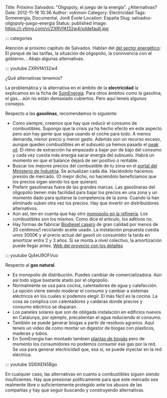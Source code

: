 Title: Próximo Salvados: "Oligopoly, el juego de la energía". ¿Alternativas?
Date: 2012-11-16 10:36
Author: vokimon
Category: Electricidad
Tags: Somenergia, Documental, Jordi Évole
Location: España
Slug: salvados-oligopoly-juego-energia
Status: published
Image: https://i.ytimg.com/vi/ZXRVfA132w4/sddefault.jpg

::: categories

Atención al pròximo capítulo de Salvados. Hablan del [del sector energético](http://www.lasexta.com/programas/salvados/avances/consumidores-son-que-estan-pringando-tarifa-electrica_2012111500123.html): El porqué de las tarifas, la situación de oligopolio, la connivencia con el gobierno... Abajo algunas alternativas.

::: youtube ZXRVfA132w4


¿Qué alternativas tenemos?

La problemática y la alternativa en el ámbito de la **electricidad** la explicamos en la ficha de [SomEnergia](http://desconexionibex35.org/blog/electricas-som-energia/). Para otros ámbitos como la gasolina, el gas... aún no están demasiado cubiertos. Pero aquí teneis algunos consejos.

Respecto a las **gasolinas**, recomendamos lo siguiente:

-   Como siempre, creemos que hay que reducir el consumo de combustibles. Supongo que la crisis ya ha hecho efecto en este aspecto pero aún hay gente que sigue usando el coche para todo. A menos demanda, menor precio y menor gasto. Además son un recurso escaso, aunque queden combustibles en el subsuelo ya hemos pasado el [peak oil](http://en.wikipedia.org/wiki/Peak_oil). El ritmo de extracción ha empezado a bajar por de bajo del consumo y cada vez cuesta más energía sacar energía del subsuelo. Habrá un momento en que el balance dejará de ser positivo o rentable.
-   Buscar los mejores precios del combustible de tu zona en el [portal del Ministerio de Industria](http://geoportal.mityc.es/hidrocarburos/eess). Se actualizan cada día. Haciéndolo hacemos presión de mercado. (O mejor dicho, no haciéndolo beneficiamos que los precios sigan siendo los que quieran)
-   Preferir gasolineras fuera de las grandes marcas. Las gasolineras del oligopolio tienen más facilidad para bajar los precios en una zona y un momento dado para quitarse la competencia de la zona. Cuando la han eliminado suben otra vez los precios. Hay que invertir en distribuidores alternativos.
-   Aún así, ten en cuenta que hay otro [monopolio en la refinería](http://www.bmwfaq.com/f7/mi-visita-a-clh-y-el-secreto-de-las-gasolinas-546966/). Los combustibles son los mismos. Como dice el artículo, los aditivos no.
-   Hay formas de fabricar [Biodiesel casero](http://www.youtube.com/watch?feature=player_embedded&v=Qj4eU9OFVuo) de gran calidad por menos de 20 centimos/l reciclando aceite usado. La instalación propuesta cuesta unos 3000€ y al precio actual del gasoil un consumidor la tarda en amortizar entre 2 y 3 años. Si se monta a nivel colectivo, la amortización puede llegar antes. [Web del proyecto con los detalles](http://biodiesel-jose.blogspot.com.es/)

::: youtube Qj4eU9OFVuo


Respecto al **gas natural**.

-   Es monopolio de distribución. Puedes cambiar de comercializadora. Aún así todo sigue bastante atado por el oligopolio.
-   Normalmente se usa para cocina, calentadores de agua y calefacción. La opción viene siendo moderar el consumo y cambiar a sistemas eléctricos en los cuales si podemos elegir. El más fácil es la cocina. La cosa se complica con calentadores y calderas donde precios y consumo eléctrico se disparan.
-   Los paneles solares que son de obligada instalación en edificios nuevos en Catalunya, por ejemplo, precalientan el agua reduciendo el consumo.
-   También se puede generar biogas a partir de residuos agrarios. Aquí teneis un video de como montar un digestor de biogas con plasticos, maderas y tubos.
-   En SomEnergia han montado tambien [plantas de biogás](https://www.somenergia.coop/images/stories/continguts/Reumen_proyecto_Torregrossa_CAT.pdf) pero de momento los consumidores no podemos consumir ese gas por la red. Se usa para generar electricidad que, esa sí, se puede inyectar en la red eléctrica.

::: youtube 3Sl0XEN5Bgo

En cualquier caso, las alternativas en cuanto a combustibles siguen siendo insuficientes. Hay que presionar políticamente para que este mercado sea realmente libre o suficientemente protegido ante los abusos de las compañías y hay que seguir buscando y construyendo alternativas.
